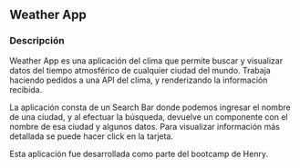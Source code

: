 ## Weather App


### Descripción

Weather App es una aplicación del clima que permite buscar y visualizar datos del tiempo atmosférico de cualquier ciudad del mundo. Trabaja haciendo pedidos a una API del clima, y renderizando la información recibida.

La aplicación consta de un Search Bar donde podemos ingresar el nombre de una ciudad, y al efectuar la búsqueda, devuelve un componente con el nombre de esa ciudad y algunos datos. Para visualizar información más detallada se puede hacer click en la tarjeta. 

Esta aplicación fue desarrollada como parte del bootcamp de Henry. 
